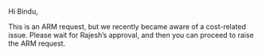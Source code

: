 Hi Bindu,

This is an ARM request, but we recently became aware of a cost-related issue. Please wait for Rajesh’s approval, and then you can proceed to raise the ARM request.

